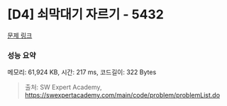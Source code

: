 # [D4] 쇠막대기 자르기 - 5432 

[문제 링크](https://swexpertacademy.com/main/code/problem/problemDetail.do?contestProbId=AWVl47b6DGMDFAXm) 

### 성능 요약

메모리: 61,924 KB, 시간: 217 ms, 코드길이: 322 Bytes



> 출처: SW Expert Academy, https://swexpertacademy.com/main/code/problem/problemList.do